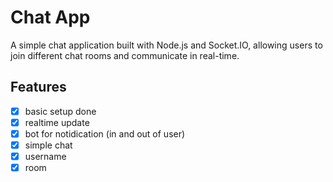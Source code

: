 # Chat App

A simple chat application built with Node.js and Socket.IO, allowing users to join different chat rooms and communicate in real-time.

## Features
- [x] basic setup done
- [x] realtime update
- [x] bot for notidication (in and out of user) 
- [x] simple chat 
- [x] username
- [x] room
